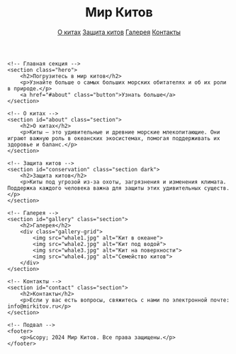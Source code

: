 <!DOCTYPE html>
<html lang="ru">
<head>
    <meta charset="UTF-8">
    <meta name="viewport" content="width=device-width, initial-scale=1.0">
    <title>Мир Китов</title>
    <link rel="stylesheet" href="style.css">
</head>
<body>
    <!-- Навигация -->
    <header>
        <h1>Мир Китов</h1>
        <nav>
            <a href="#about">О китах</a>
            <a href="#conservation">Защита китов</a>
            <a href="#gallery">Галерея</a>
            <a href="#contact">Контакты</a>
        </nav>
    </header>

    <!-- Главная секция -->
    <section class="hero">
        <h2>Погрузитесь в мир китов</h2>
        <p>Узнайте больше о самых больших морских обитателях и об их роли в природе.</p>
        <a href="#about" class="button">Узнать больше</a>
    </section>

    <!-- О китах -->
    <section id="about" class="section">
        <h2>О китах</h2>
        <p>Киты — это удивительные и древние морские млекопитающие. Они играют важную роль в океанских экосистемах, помогая поддерживать их здоровье и баланс.</p>
    </section>

    <!-- Защита китов -->
    <section id="conservation" class="section dark">
        <h2>Защита китов</h2>
        <p>Киты под угрозой из-за охоты, загрязнения и изменения климата. Поддержка каждого человека важна для защиты этих удивительных существ.</p>
    </section>

    <!-- Галерея -->
    <section id="gallery" class="section">
        <h2>Галерея</h2>
        <div class="gallery-grid">
            <img src="whale1.jpg" alt="Кит в океане">
            <img src="whale2.jpg" alt="Кит под водой">
            <img src="whale3.jpg" alt="Кит на поверхности">
            <img src="whale4.jpg" alt="Семейство китов">
        </div>
    </section>

    <!-- Контакты -->
    <section id="contact" class="section">
        <h2>Контакты</h2>
        <p>Если у вас есть вопросы, свяжитесь с нами по электронной почте: info@mirkitov.ru</p>
    </section>

    <!-- Подвал -->
    <footer>
        <p>&copy; 2024 Мир Китов. Все права защищены.</p>
    </footer>
</body>
</html>
